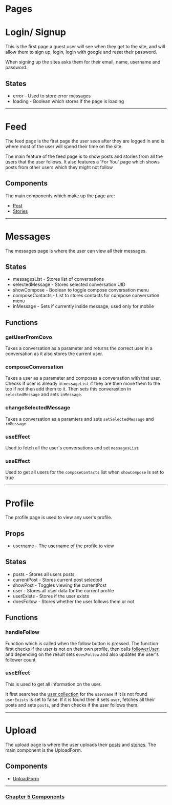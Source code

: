 # **Pages**
<!-- TODO add pictures for all pages -->
# Login/ Signup
This is the first page a guest user will see when they get to the site, and will allow them to sign up, login, login with google and reset their password.

When signing up the sites asks them for their email, name, username and password.


## States
* error - Used to store error messages
* loading - Boolean which stores if the page is loading

---
# Feed
The feed page is the first page the user sees after they are logged in and is where most of the user will spend their time on the site. 

The main feature of the feed page is to show posts and stories from all the users that the user follows.
It also features a 'For You' page which shows posts from other users which they might not follow

## Components
The main components which make up the page are:
* [Post](./Components.md#Post)
* [Stories](./Components.md#Stories)

---
# Messages
The messages page is where the user can view all their messages.

## States
* messagesList - Stores list of conversations
* selectedMessage - Stores selected conversation UID
* showCompose - Boolean to toggle compose conversation menu
* composeContacts - List to stores contacts for compose conversation menu
* inMessage - Sets if currently inside message, used only for mobile

## Functions
### getUserFromCovo
Takes a conversation as a parameter and returns the correct user in a conversation as it also stores the current user.
### composeConversation
Takes a user as a parameter and composes a converastion with that user. Checks if user is already in `messageList` if they are then move them to the top if not then add them to it. Then sets this converastion in `selectedMessage` and sets `inMessage`.
### changeSelectedMessage
Takes a conversation as a paramters and sets `setSelectedMessage` and `inMessage`
### useEffect
Used to fetch all the user's conversations and set `messagesList`
### useEffect
Used to get all users for the `composeContacts` list when `showCompose` is set to true

---
# Profile
The profile page is used to view any user's profile.

## Props
* username - The username of the profile to view

## States
* posts - Stores all users posts
* currentPost - Stores current post selected
* showPost - Toggles viewing the currentPost
* user - Stores all user data for the current profile
* userExists - Stores if the user exists
* doesFollow - Stores whether the user follows them or not

## Functions
### handleFollow
Function which is called when the follow button is pressed. The function first checks if the user is not on their own profile, then calls [followerUser](./HelperFunctions.md#followUser) and depending on the result sets `doesFollow` and also updates the user's follower count
### useEffect
This is used to get all information on the user.

It first searches the [user collection](./Firestore.md#User) for the `username` if it is not found `userExists` is set to false. If it is found then it sets `user`, fetches all their posts and sets `posts`, and then checks if the user follows them.

<!-- TODO maybe talk about if user is not found what it displays -->

---
# Upload
The upload page is where the user uploads their [posts](./Firestore.md#Posts) and [stories](./Firestore.md#Stories). The main component is the UploadForm.

## Components
* [UploadForm](./Components#UploadForm)

---
### [Chapter 5 Components](./Components.md)